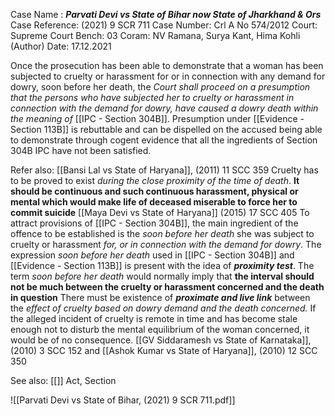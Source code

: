 Case Name : ***Parvati Devi vs State of Bihar now State of Jharkhand & Ors***
Case Reference: (2021) 9 SCR 711
Case Number: Crl A No 574/2012
Court: Supreme Court
Bench: 03
Coram: NV Ramana, Surya Kant, Hima Kohli (Author)
Date: 17.12.2021

Once the prosecution has been able to demonstrate that a woman has been subjected to cruelty or harassment for or in connection with any demand for dowry, soon before her death, the *Court shall proceed on a presumption that the persons who have subjected her to cruelty or harassment in connection with the demand for dowry, have caused a dowry death within the meaning of* [[IPC - Section 304B]]. 
Presumption under [[Evidence - Section 113B]] is rebuttable and can be dispelled on the accused being able to demonstrate through cogent evidence that all the ingredients of Section 304B IPC have not been satisfied.

Refer also:
[[Bansi Lal vs State of Haryana]], (2011) 11 SCC 359
	Cruelty has to be proved to exist *during the close proximity of the time of death*. **It should be continuous and such continuous harassment, physical or mental which would make life of deceased miserable to force her to commit suicide**
[[Maya Devi vs State of Haryana]] (2015) 17 SCC 405
	To attract provisions of [[IPC - Section 304B]], the main ingredient of the offence to be established is the *soon before her death* she was subject to cruelty or harassment *for, or in connection with the demand for dowry*.
	The expression *soon before her death* used in [[IPC - Section 304B]] and [[Evidence - Section 113B]] is present with the idea of ***proximity test***.
	The term *soon before her death* would normally imply that **the interval should not be much between the cruelty or harassment concerned and the death in question**
	There must be existence of ***proximate and live link*** between the *effect of cruelty based on dowry demand and the death concerned.*
	If the alleged incident of cruelty is remote in time and has become stale enough not to disturb the mental equilibrium of the woman concerned, it would be of no consequence.
	[[GV Siddaramesh vs State of Karnataka]], (2010) 3 SCC 152 and [[Ashok Kumar vs State of Haryana]], (2010) 12 SCC 350

See also:
[[]] 
Act, Section

![[Parvati Devi vs State of Bihar, (2021) 9 SCR 711.pdf]]